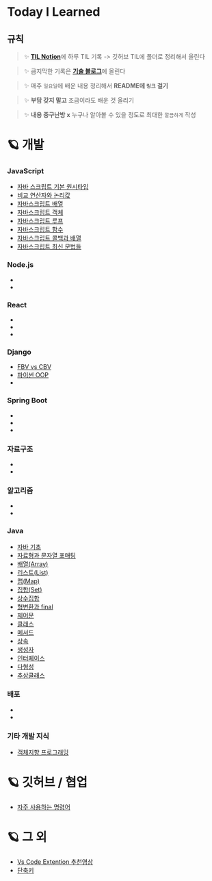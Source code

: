 # Today I Learned

## 규칙
> ✨ <a href="https://subsequent-pheasant-108.notion.site/Today-I-Learned-0ac7f654079743c1806e71592d00539b">__TIL Notion__</a>에 하루 TIL 기록 -> 깃허브 TIL에 폴더로 정리해서 올린다

> ✨ 큼지막한 기록은 <a href="https://velog.io/@limlion1128">__기술 블로그__</a>에 올린다

> ✨ 매주 `일요일`에 배운 내용 정리해서 **README에 `링크` 걸기**

> ✨ __부담 갖지 말고__ 조금이라도 배운 것 올리기

> ✨ __내용 중구난방 x__ 
> 누구나 알아볼 수 있을 정도로 최대한 `깔끔하게` 작성



# 🪐 개발
### JavaScript
- [자바 스크립트 기본 원시타입](https://github.com/limLion/TIL/blob/main/javascript/%EC%9E%90%EB%B0%94%20%EC%8A%A4%ED%81%AC%EB%A6%BD%ED%8A%B8%20%EA%B8%B0%EB%B3%B8%20%EC%9B%90%EC%8B%9C%ED%83%80%EC%9E%85.md)
- [비교 연산자와 논리값](https://github.com/limLion/TIL/blob/main/javascript/%EB%B9%84%EA%B5%90%EC%97%B0%EC%82%B0%EC%9E%90%EC%99%80%20%EB%85%BC%EB%A6%AC%EA%B0%92.md)
- [자바스크립트 배열](https://github.com/limLion/TIL/blob/main/javascript/%EC%9E%90%EB%B0%94%EC%8A%A4%ED%81%AC%EB%A6%BD%ED%8A%B8%20%EB%B0%B0%EC%97%B4.md)
- [자바스크립트 객체](https://github.com/limLion/TIL/blob/main/javascript/%EC%9E%90%EB%B0%94%EC%8A%A4%ED%81%AC%EB%A6%BD%ED%8A%B8%20%EA%B0%9D%EC%B2%B4.md)
- [자바스크립트 루프](https://github.com/limLion/TIL/blob/main/javascript/%EC%9E%90%EB%B0%94%EC%8A%A4%ED%81%AC%EB%A6%BD%ED%8A%B8%20%EB%A3%A8%ED%94%84.md)
- [자바스크립트 함수](https://github.com/limLion/TIL/blob/main/javascript/%EC%9E%90%EB%B0%94%EC%8A%A4%ED%81%AC%EB%A6%BD%ED%8A%B8%20%ED%95%A8%EC%88%98.md)
- [자바스크립트 콜백과 배열](https://github.com/limLion/TIL/blob/main/javascript/%EC%9E%90%EB%B0%94%EC%8A%A4%ED%81%AC%EB%A6%BD%ED%8A%B8%20%EC%BD%9C%EB%B0%B1%EA%B3%BC%20%EB%B0%B0%EC%97%B4.md)
- [자바스크립트 최신 문법들](https://github.com/limLion/TIL/blob/main/javascript/%EC%9E%90%EB%B0%94%EC%8A%A4%ED%81%AC%EB%A6%BD%ED%8A%B8%EC%9D%98%20%EC%B5%9C%EC%8B%A0%EA%B8%B0%EB%8A%A5%EB%93%A4.md)
### Node.js
- 
- 
### React
- 
-
-
### Django
- [FBV vs CBV](https://github.com/limLion/TIL/blob/main/django/FBV%20vs%20CBV.md)
- [파이썬 OOP](https://github.com/limLion/TIL/blob/main/django/%ED%8C%8C%EC%9D%B4%EC%8D%AC%20OOP.md)
- 
### Spring Boot
- 
- 
- 
### 자료구조
- 
- 
### 알고리즘
- 
- 
### Java
- [자바 기초](https://github.com/limLion/TIL/blob/main/java/%EC%9E%90%EB%B0%94%20%EA%B8%B0%EC%B4%88.md)
- [자료형과 문자열 포매팅](https://github.com/limLion/TIL/blob/main/java/%EC%9E%90%EB%A3%8C%ED%98%95%EA%B3%BC%20%EB%AC%B8%EC%9E%90%EC%97%B4%20%ED%8F%AC%EB%A7%A4%ED%8C%85.md)
- [배열(Array)](https://github.com/limLion/TIL/blob/main/java/%EB%B0%B0%EC%97%B4.md)
- [리스트(List)](https://github.com/limLion/TIL/blob/main/java/%EB%A6%AC%EC%8A%A4%ED%8A%B8.md)
- [맵(Map)](https://github.com/limLion/TIL/blob/main/java/%EB%A7%B5.md)
- [집합(Set)](https://github.com/limLion/TIL/blob/main/java/%EC%A7%91%ED%95%A9.md)
- [상수집합](https://github.com/limLion/TIL/blob/main/java/%EC%83%81%EC%88%98%EC%A7%91%ED%95%A9.md)
- [형변환과 final](https://github.com/limLion/TIL/blob/main/java/%ED%98%95%EB%B3%80%ED%99%98%EA%B3%BC%20final.md)
- [제어문](https://github.com/limLion/TIL/blob/main/java/%EC%A0%9C%EC%96%B4%EB%AC%B8.md)
- [클래스](https://github.com/limLion/TIL/blob/main/java/%ED%81%B4%EB%9E%98%EC%8A%A4.md)
- [메서드](https://github.com/limLion/TIL/blob/main/java/%EB%A9%94%EC%84%9C%EB%93%9C.md)
- [상속](https://github.com/limLion/TIL/blob/main/java/%EC%83%81%EC%86%8D.md)
- [생성자](https://github.com/limLion/TIL/blob/main/java/%EC%83%9D%EC%84%B1%EC%9E%90.md)
- [인터페이스](https://github.com/limLion/TIL/blob/main/java/%EC%9D%B8%ED%84%B0%ED%8E%98%EC%9D%B4%EC%8A%A4.md)
- [다형성](https://github.com/limLion/TIL/blob/main/java/%EB%8B%A4%ED%98%95%EC%84%B1.md)
- [추상클래스](https://github.com/limLion/TIL/blob/main/java/%EC%B6%94%EC%83%81%ED%81%B4%EB%9E%98%EC%8A%A4.md)
### 배포
- 
- 
### 기타 개발 지식
- [객체지향 프로그래밍](https://github.com/limLion/TIL/blob/main/basicConcepts/%EA%B0%9D%EC%B2%B4%EC%A7%80%ED%96%A5%20%ED%94%84%EB%A1%9C%EA%B7%B8%EB%9E%98%EB%B0%8D.md)
# 🪐 깃허브 / 협업
- [자주 사용하는 명령어](https://github.com/limLion/TIL/blob/main/github/%EC%9E%90%EC%A3%BC%20%EC%82%AC%EC%9A%A9%ED%95%98%EB%8A%94%20%EB%AA%85%EB%A0%B9%EC%96%B4.md)
# 🪐 그 외
- [Vs Code Extention 추천영상](https://youtu.be/rH1RTwaAeGc)
- [단축키](https://github.com/limLion/TIL/blob/main/etc/%EB%8B%A8%EC%B6%95%ED%82%A4.md)


